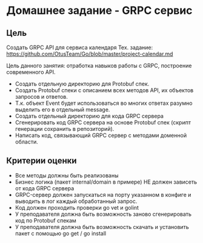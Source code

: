 Домашнее задание - GRPC сервис
==============================
Цель
----
Создать GRPC API для сервиса календаря Тех. задание: 
https://github.com/OtusTeam/Go/blob/master/project-calendar.md 

Цель данного занятия: отработка навыков работы с GRPC, построение современного API.
- Создать отдельную директорию для Protobuf спек.
- Создать Protobuf спеки с описанием всех методов API, их объектов запросов и ответов.
- Т.к. объект Event будет использоваться во многих ответах разумно выделить его в отдельный message.
- Создать отдельный директорию для кода GRPC сервера
- Сгенерировать код GRPC сервера на основе Protobuf спек (скрипт генерации сохранить в репозиторий).
- Написать код, связывающий GRPC сервер с методами доменной области.

Критерии оценки
---------------
- Все методы должны быть реализованы
- Бизнес логика (пакет internal/domain в примере) НЕ должен зависеть от кода GRPC сервера
- GRPC-сервер должен запускаться на порту указанном в конфиге и выводить в лог каждый обработанный запрос.
- Код должен проходить проверки go vet и golint
- У преподавателя должна быть возможность заново сгенерировать код по Protobuf спекам
- У преподавателя должна быть возможность скачать и установить пакет с помощью go get / go install